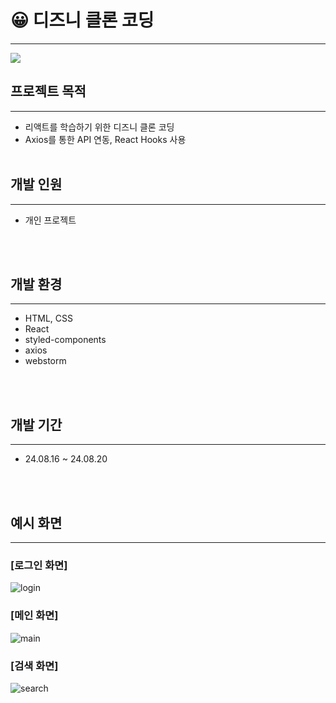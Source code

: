 # 😀 디즈니 클론 코딩
___

<img src="public/thumbnail.png">
<br>

## 프로젝트 목적
___
- 리액트를 학습하기 위한 디즈니 클론 코딩
- Axios를 통한 API 연동, React Hooks 사용
  <br>
  <br>

## 개발 인원
___
- 개인 프로젝트
<br>
<br>

## 개발 환경
___
- HTML, CSS
- React
- styled-components
- axios
- webstorm
<br>
<br>

## 개발 기간
___
- 24.08.16 ~ 24.08.20
<br>
<br>

## 예시 화면
___
### [로그인 화면]
![login](https://github.com/user-attachments/assets/a495c44b-48a0-4795-b8cf-11966aad0f4f)


### [메인 화면]
![main](https://github.com/user-attachments/assets/df0354fd-2732-47ce-a6ab-9509db1efea6)


### [검색 화면]
![search](https://github.com/user-attachments/assets/0f631c70-99ac-4f77-83b4-48c82f99c1d6)

